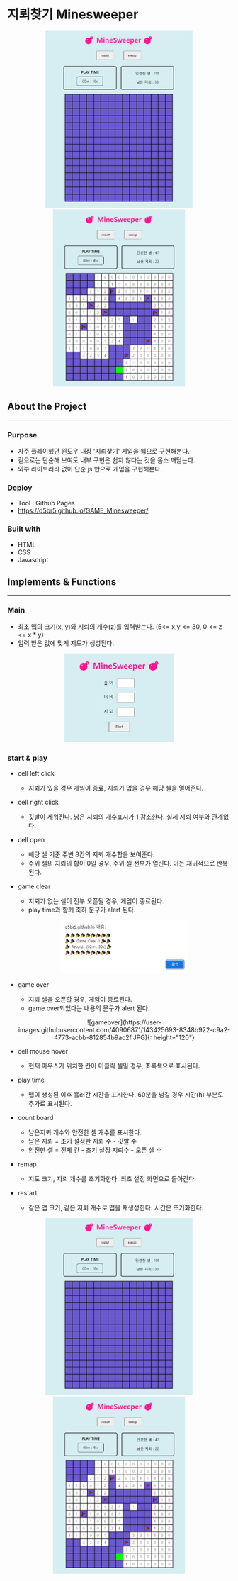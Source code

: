 # 지뢰찾기 Minesweeper

<p align="center"><img src="./readmeImg/start.jpg" height="400"/><img src="./readmeImg/play.jpg" height="400"/></p>

## About the Project

---

### Purpose

- 자주 플레이했던 윈도우 내장 '지뢰찾기' 게임을 웹으로 구현해본다.
- 겉으로는 단순해 보여도 내부 구현은 쉽지 않다는 것을 몸소 깨닫는다.
- 외부 라이브러리 없이 단순 js 만으로 게임을 구현해본다.

### Deploy

- Tool : Github Pages
- https://d5br5.github.io/GAME_Minesweeper/

### Built with

- HTML
- CSS
- Javascript

## Implements & Functions

---

### Main

- 최초 맵의 크기(x, y)와 지뢰의 개수(z)를 입력받는다. (5<= x,y <= 30, 0 <= z <= x \* y)
- 입력 받은 값에 맞게 지도가 생성된다.

<p align="center"><img src="./readmeImg/main.jpg" height="200"/></p>

### start & play

- cell left click
  - 지뢰가 있을 경우 게임이 종료, 지뢰가 없을 경우 해당 셀을 열어준다.
- cell right click
  - 깃발이 세워진다. 남은 지뢰의 개수표시가 1 감소한다. 실제 지뢰 여부와 관계없다.
- cell open
  - 해당 셀 기준 주변 8칸의 지뢰 개수합을 보여준다.
  - 주위 셀의 지뢰의 합이 0일 경우, 주위 셀 전부가 열린다. 이는 재귀적으로 반복된다.
- game clear
  - 지뢰가 없는 셀이 전부 오픈될 경우, 게임이 종료된다.
  - play time과 함께 축하 문구가 alert 된다.
  <p align="center"><img src="./readmeImg/gameclear.jpg" height="120"/></p>
- game over

  - 지뢰 셀을 오픈할 경우, 게임이 종료된다.
  - game over되었다는 내용의 문구가 alert 된다.

  <p align="center">![gameover](https://user-images.githubusercontent.com/40906871/143425693-8348b922-c9a2-4773-acbb-812854b9ac2f.JPG){: height="120"}</p>

- cell mouse hover
  - 현재 마우스가 위치한 칸이 미클릭 셀일 경우, 초록색으로 표시된다.
- play time
  - 맵이 생성된 이후 흘러간 시간을 표시한다. 60분을 넘길 경우 시간(h) 부분도 추가로 표시된다.
- count board
  - 남은지뢰 개수와 안전한 셀 개수를 표시한다.
  - 남은 지뢰 = 초기 설정한 지뢰 수 - 깃발 수
  - 안전한 셀 = 전체 칸 - 초기 설정 지뢰수 - 오픈 셀 수
- remap
  - 지도 크기, 지뢰 개수를 초기화한다. 최초 설정 화면으로 돌아간다.
- restart
  - 같은 맵 크기, 같은 지뢰 개수로 맵을 재생성한다. 시간은 초기화한다.

<p align="center"><img src="./readmeImg/start.jpg" height="400"/><img src="./readmeImg/play.jpg" height="400"/></p>
